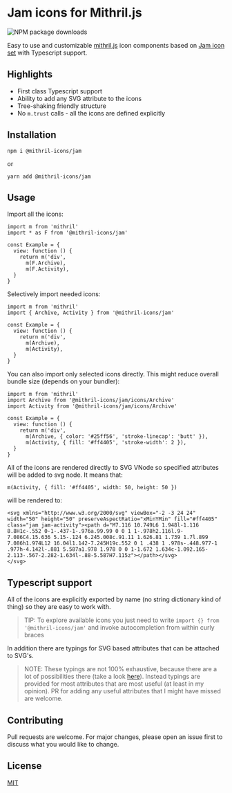 # Jam icons for Mithril.js

![NPM package downloads](https://img.shields.io/npm/dw/@mithril-icons/jam?style=flat-square)

Easy to use and customizable [mithril.js](https://mithril.js.org/) icon components based on [Jam icon set](https://jam-icons.com/) with Typescript support.

## Highlights
- First class Typescript support
- Ability to add any SVG attribute to the icons
- Tree-shaking friendly structure
- No `m.trust` calls - all the icons are defined explicitly

## Installation

```
npm i @mithril-icons/jam
```
or
```
yarn add @mithril-icons/jam
```
## Usage
Import all the icons:
```
import m from 'mithril'
import * as F from '@mithril-icons/jam'

const Example = {
  view: function () {
    return m('div',
      m(F.Archive),
      m(F.Activity),
  }
}
```
Selectively import needed icons:
```
import m from 'mithril'
import { Archive, Activity } from '@mithril-icons/jam'

const Example = {
  view: function () {
    return m('div',
      m(Archive),
      m(Activity),
  }
}
```
You can also import only selected icons directly. This might reduce overall bundle size (depends on your bundler):
```
import m from 'mithril'
import Archive from '@mithril-icons/jam/icons/Archive'
import Activity from '@mithril-icons/jam/icons/Archive'

const Example = {
  view: function () {
    return m('div',
      m(Archive, { color: '#25ff56', 'stroke-linecap': 'butt' }),
      m(Activity, { fill: '#ff4405', 'stroke-width': 2 }),
  }
}
```
All of the icons are rendered directly to SVG VNode so specified attributes will be added to svg node. It means that:
```
m(Activity, { fill: '#ff4405', width: 50, height: 50 })
```
will be rendered to:
```
<svg xmlns="http://www.w3.org/2000/svg" viewBox="-2 -3 24 24" width="50" height="50" preserveAspectRatio="xMinYMin" fill="#ff4405" class="jam jam-activity"><path d="M7.116 10.749L6 1.948l-1.116 8.8H1c-.552 0-1-.437-1-.976a.99.99 0 0 1 1-.978h2.116l.9-7.086C4.15.636 5.15-.124 6.245.008c.91.11 1.626.81 1.739 1.7l.899 7.086h1.974L12 16.04l1.142-7.245H19c.552 0 1 .438 1 .978s-.448.977-1 .977h-4.142l-.881 5.587a1.978 1.978 0 0 1-1.672 1.634c-1.092.165-2.113-.567-2.282-1.634l-.88-5.587H7.115z"></path></svg>
</svg>
```
## Typescript support
All of the icons are explicitly exported by name (no string dictionary kind of thing) so they are easy to work with.

> TIP: To explore available icons you just need to write `import {} from '@mithril-icons/jam'` and invoke autocompletion from within curly braces 

In addition there are typings for SVG based attributes that can be attached to SVG's.

> NOTE: These typings are not 100% exhaustive, because there are a lot of possibilities there (take a look [here](https://developer.mozilla.org/en-US/docs/Web/SVG/Attribute)). Instead typings are provided for most attributes that are most useful (at least in my opinion). PR for adding any useful attributes that I might have missed are welcome.

## Contributing
Pull requests are welcome. For major changes, please open an issue first to discuss what you would like to change.

## License
[MIT](https://choosealicense.com/licenses/mit/)
